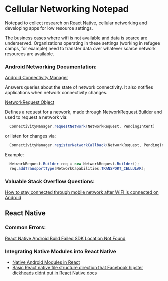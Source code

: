 # Cellular Networking Notepad

Notepad to collect research on React Native, cellular networking and developing apps for low resource settings. 

The business cases where wifi is not available and data is scarce are underserved. Organizations operating in these settings (working in refugee camps, for example) need to transfer data over whatever scarce network resources are available. 


### Android Networking Documentation:

[Android Connectivity Manager](https://developer.android.com/reference/android/net/ConnectivityManager)

Answers queries about the state of network connectivity. It also notifies applications when network connectivity changes.

[NetworkRequest Object](https://developer.android.com/reference/android/net/NetworkRequest)

Defines a request for a network, made through NetworkRequest.Builder and used to request a network via:

```java 
  ConnectivityManager.requestNetwork(NetworkRequest, PendingIntent)
``` 

or listen for changes via:

```java 
  ConnectivityManager.registerNetworkCallback(NetworkRequest, PendingIntent).
```

Example:

```java
  NetworkRequest.Builder req = new NetworkRequest.Builder();
  req.addTransportType(NetworkCapabilities.TRANSPORT_CELLULAR);
```

### Valuable Stack Overflow Questions:

[How to stay connected through mobile network after WIFI is connected on Android](https://stackoverflow.com/questions/29835240/how-to-stay-connected-through-mobile-network-after-wifi-is-connected-on-android/29837637#29837637)

## React Native
### Common Errors:
[React Native Android Build Failed SDK Location Not Found](https://stackoverflow.com/questions/32634352/react-native-android-build-failed-sdk-location-not-found)

### Integrating Native Modules into React Native 

* [Native Android Modules in React](https://facebook.github.io/react-native/docs/native-modules-android.html)
* [Basic React native file structure direction that Facebook hipster dickheads didnt put in React Native docs](https://www.reactnative.guide/16-custom-native-modules/16.1-android-native-module.html)
